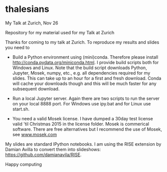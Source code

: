 # thalesians
My Talk at Zurich, Nov 26

Repository for my material used for my Talk at Zurich

Thanks for coming to my talk at Zurich. To reproduce my results and slides you need to

- Build a Python environment using (mini)conda. Therefore please install http://conda.pydata.org/miniconda.html. I provide build scripts both for Windows and Linux. Note that the build script downloads Python, Jupyter, Mosek, numpy, etc., e.g. all dependencies required for my slides. This can take up to an hour for a first and fresh download. Conda will cache your downloads though and this will be much faster for any subsequent download. 

- Run a local Jupyter server. Again there are two scripts to run the server on your local 8888 port. For Windows use ipy.bat and for Linux use start.sh. 

- You need a valid Mosek license. I have dumped a 30day test license valid 'til Christmas 2015 in the license folder. Mosek is commerical software. There are free alternatives but I recommend the use of Mosek, see www.mosek.com

My slides are standard IPython notebooks. I am using the RISE extension by Damian Avilla to convert them into slideshows: https://github.com/damianavila/RISE. 

Happy computing
